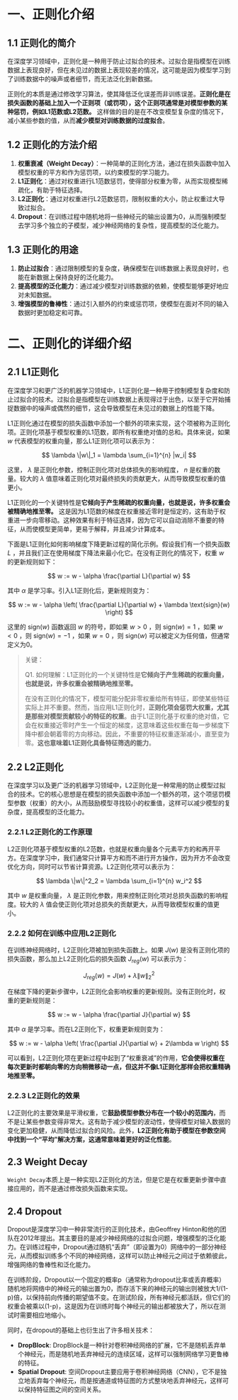 # 一、正则化介绍

## 1.1 正则化的简介
在深度学习领域中，正则化是一种用于防止过拟合的技术。过拟合是指模型在训练数据上表现良好，但在未见过的数据上表现较差的情况，这可能是因为模型学习到了训练数据中的噪声或者细节，而无法泛化到新数据。

正则化的本质是通过修改学习算法，使其降低泛化误差而非训练误差。**正则化是在损失函数的基础上加入一个正则项（或罚项），这个正则项通常是对模型参数的某种惩罚，例如L1范数或L2范数。** 这样做的目的是在不改变模型复杂度的情况下，减小某些参数的值，从而**减少模型对训练数据的过度拟合**。

## 1.2 正则化的方法介绍

1. **权重衰减（Weight Decay）**：一种简单的正则化方法，通过在损失函数中加入模型权重的平方和作为惩罚项，以约束模型的学习能力。
2. **L1正则化**：通过对权重进行L1范数惩罚，使得部分权重为零，从而实现模型稀疏化，有助于特征选择。
3. **L2正则化**：通过对权重进行L2范数惩罚，限制权重的大小，防止权重过大导致过拟合。
4. **Dropout**：在训练过程中随机地将一些神经元的输出设置为0，从而强制模型去学习多个独立的子模型，减少神经网络的复杂性，提高模型的泛化能力。

## 1.3 正则化的用途
1. **防止过拟合**：通过限制模型的复杂度，确保模型在训练数据上表现良好时，也能在新数据上保持良好的泛化能力。
2. **提高模型的泛化能力**：通过减少模型对训练数据的依赖，使模型能够更好地应对未知数据。
3. **增强模型的鲁棒性**：通过引入额外的约束或惩罚项，使模型在面对不同的输入数据时更加稳定和可靠。

# 二、正则化的详细介绍

## 2.1 L1正则化

在深度学习和更广泛的机器学习领域中，L1正则化是一种用于控制模型复杂度和防止过拟合的技术。过拟合是指模型在训练数据上表现得过于出色，以至于它开始捕捉数据中的噪声或偶然的细节，这会导致模型在未见过的数据上的性能下降。

L1正则化通过在模型的损失函数中添加一个额外的项来实现，这个项被称为正则化项。正则化项基于模型权重的L1范数，即所有权重绝对值的总和。具体来说，如果 $w$ 代表模型的权重向量，那么L1正则化项可以表示为：

$$
\lambda \|w\|_1 = \lambda \sum_{i=1}^{n} |w_i|
$$

这里， $\lambda$ 是正则化参数，控制正则化项对总体损失的影响程度， $n$ 是权重的数量。较大的 $\lambda$ 值意味着正则化项对最终损失的贡献更大，从而导致模型权重的值更小。

L1正则化的一个关键特性是**它倾向于产生稀疏的权重向量，也就是说，许多权重会被精确地推至零。** 这是因为L1范数的梯度在权重接近零时是恒定的，这有助于权重进一步向零移动。这种效果有利于特征选择，因为它可以自动消除不重要的特征，从而使模型更简单，更易于解释，并且减少计算成本。

下面是L1正则化如何影响梯度下降更新过程的简化示例。假设我们有一个损失函数 $L$ ，并且我们正在使用梯度下降法来最小化它。在没有正则化的情况下，权重 $w$ 的更新规则如下：

$$
w := w - \alpha \frac{\partial L}{\partial w}
$$

其中 $\alpha$ 是学习率。引入L1正则化后，更新规则变为：

$$
w := w - \alpha \left( \frac{\partial L}{\partial w} + \lambda \text{sign}(w) \right)
$$

这里的 $\text{sign}(w)$ 函数返回 $w$ 的符号，即如果 $w > 0$ ，则 $\text{sign}(w) = 1$ ，如果 $w < 0$ ，则 $\text{sign}(w) = -1$ ，如果 $w = 0$ ，则 $\text{sign}(w)$ 可以被定义为任何值，但通常定义为0。

> 关键：
> 
> Q1. 如何理解：L1正则化的一个关键特性是**它倾向于产生稀疏的权重向量，也就是说，许多权重会被精确地推至零。**
> 
> 在没有正则化的情况下，模型可能分配非零权重给所有特征，即使某些特征实际上并不重要。然而，当应用L1正则化时，**正则化项会惩罚大权重，尤其是那些对模型贡献较小的特征的权重**。由于L1正则化基于权重的绝对值，它会在权重接近零时产生一个恒定的梯度，这意味着这些权重在每一步梯度下降中都会朝着零的方向移动。因此，不重要的特征权重逐渐减小，直至变为零。**这也意味着L1正则化具备特征筛选的能力**。

## 2.2 L2正则化

在深度学习以及更广泛的机器学习领域中，L2正则化是一种常用的防止模型过拟合的技术。它的核心思想是在模型的损失函数中添加一个额外的项，这个项惩罚模型参数（权重）的大小，从而鼓励模型寻找较小的权重值，这样可以减少模型的复杂度，提高模型的泛化能力。

### 2.2.1 L2正则化的工作原理

L2正则化项基于模型权重的L2范数，也就是权重向量各个元素平方的和再开平方。在深度学习中，我们通常只计算平方和而不进行开方操作，因为开方不会改变优化方向，同时可以节省计算资源。L2正则化项可以表示为：

$$
\lambda \|w\|^2_2 = \lambda \sum_{i=1}^{n} w_i^2
$$

其中  $w$ 是权重向量， $\lambda$ 是正则化参数，用来控制正则化项对总损失函数的影响程度。较大的  $\lambda$ 值会使正则化项对总损失的贡献更大，从而导致模型权重的值更小。

### 2.2.2 如何在训练中应用L2正则化

在训练神经网络时，L2正则化项被加到损失函数上。如果  $J(w)$ 是没有正则化项的损失函数，那么加上L2正则化后的损失函数  $J_{reg}(w)$ 可以表示为：

$$
J_{reg}(w) = J(w) + \lambda \|w\|^2_2
$$

在梯度下降的更新步骤中，L2正则化会影响权重的更新规则。没有正则化时，权重的更新规则是：

$$
w := w - \alpha \frac{\partial J}{\partial w}
$$

其中  $\alpha$ 是学习率。而在L2正则化下，权重更新规则变为：

$$
w := w - \alpha \left( \frac{\partial J}{\partial w} + 2\lambda w \right)
$$

可以看到，L2正则化项在更新过程中起到了“权重衰减”的作用，**它会使得权重在每次更新时都朝向零的方向稍微移动一点，但这并不像L1正则化那样会把权重精确地推至零。**

### 2.2.3 L2正则化的效果

L2正则化的主要效果是平滑权重，它**鼓励模型参数分布在一个较小的范围内**，而不是让某些参数变得非常大。这有助于减少模型的波动性，使得模型对输入数据的变化更加稳健，从而降低过拟合的风险。此外，**L2正则化有助于模型在参数空间中找到一个“平均”解决方案，这通常意味着更好的泛化性能**。

## 2.3 Weight Decay

`Weight Decay`本质上是一种实现L2正则化的方法，但是它是在权重更新步骤中直接应用的，而不是通过修改损失函数来实现。

## 2.4 Dropout

Dropout是深度学习中一种非常流行的正则化技术，由Geoffrey Hinton和他的团队在2012年提出。其主要目的是减少神经网络的过拟合问题，增强模型的泛化能力。在训练过程中，Dropout通过随机“丢弃”（即设置为0）网络中的一部分神经元，从而模拟训练多个不同的神经网络，这样可以防止神经元之间过于依赖彼此，增强网络的鲁棒性和泛化能力。

在训练阶段，Dropout以一个固定的概率p（通常称为dropout比率或丢弃概率）随机地将网络中的神经元的输出置为0，而存活下来的神经元的输出则被放大1/(1-p)倍，以保持前向传播的期望值不变。在测试阶段，所有神经元都活跃，但它们的权重会被乘以(1-p)，这是因为在训练时每个神经元的输出都被放大了，所以在测试时需要相应地缩小。

同时，在dropout的基础上也衍生出了许多相关技术：

- **DropBlock**: DropBlock是一种针对卷积神经网络的扩展，它不是随机丢弃单个神经元，而是随机地丢弃神经元的连续区域，这样可以强制网络学习更鲁棒的特征。
- **Spatial Dropout**: 空间Dropout主要应用于卷积神经网络（CNN），它不是独立地丢弃每个神经元，而是按通道或特征图的方式整块地丢弃神经元，这样可以保持特征图之间的空间关系。
